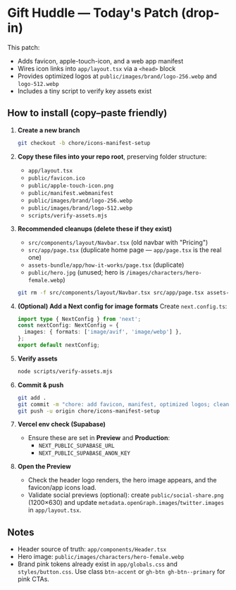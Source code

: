 # Gift Huddle — Today's Patch (drop-in)

This patch:
- Adds favicon, apple-touch-icon, and a web app manifest
- Wires icon links into `app/layout.tsx` via a `<head>` block
- Provides optimized logos at `public/images/brand/logo-256.webp` and `logo-512.webp`
- Includes a tiny script to verify key assets exist

## How to install (copy–paste friendly)

1. **Create a new branch**
   ```bash
   git checkout -b chore/icons-manifest-setup
   ```

2. **Copy these files into your repo root**, preserving folder structure:
   - `app/layout.tsx`
   - `public/favicon.ico`
   - `public/apple-touch-icon.png`
   - `public/manifest.webmanifest`
   - `public/images/brand/logo-256.webp`
   - `public/images/brand/logo-512.webp`
   - `scripts/verify-assets.mjs`

3. **Recommended cleanups (delete these if they exist)**
   - `src/components/layout/Navbar.tsx`  (old navbar with "Pricing")
   - `src/app/page.tsx`  (duplicate home page — `app/page.tsx` is the real one)
   - `assets-bundle/app/how-it-works/page.tsx`  (duplicate)
   - `public/hero.jpg`  (unused; hero is `/images/characters/hero-female.webp`)

   ```bash
   git rm -f src/components/layout/Navbar.tsx src/app/page.tsx assets-bundle/app/how-it-works/page.tsx public/hero.jpg || true
   ```

4. **(Optional) Add a Next config for image formats**
   Create `next.config.ts`:
   ```ts
   import type { NextConfig } from 'next';
   const nextConfig: NextConfig = {
     images: { formats: ['image/avif', 'image/webp'] },
   };
   export default nextConfig;
   ```

5. **Verify assets**
   ```bash
   node scripts/verify-assets.mjs
   ```

6. **Commit & push**
   ```bash
   git add .
   git commit -m "chore: add favicon, manifest, optimized logos; clean duplicates"
   git push -u origin chore/icons-manifest-setup
   ```

7. **Vercel env check (Supabase)**
   - Ensure these are set in **Preview** and **Production**:
     - `NEXT_PUBLIC_SUPABASE_URL`
     - `NEXT_PUBLIC_SUPABASE_ANON_KEY`

8. **Open the Preview**
   - Check the header logo renders, the hero image appears, and the favicon/app icons load.
   - Validate social previews (optional): create `public/social-share.png` (1200×630) and update `metadata.openGraph.images`/`twitter.images` in `app/layout.tsx`.

## Notes
- Header source of truth: `app/components/Header.tsx`
- Hero image: `public/images/characters/hero-female.webp`
- Brand pink tokens already exist in `app/globals.css` and `styles/button.css`. Use class `btn-accent` or `gh-btn gh-btn--primary` for pink CTAs.
